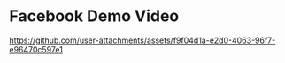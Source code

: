 # Facebook Demo Video



https://github.com/user-attachments/assets/f9f04d1a-e2d0-4063-96f7-e96470c597e1

